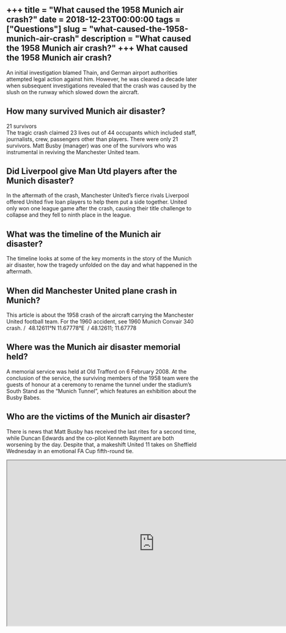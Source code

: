 +++
title = "What caused the 1958 Munich air crash?"
date = 2018-12-23T00:00:00
tags = ["Questions"]
slug = "what-caused-the-1958-munich-air-crash"
description = "What caused the 1958 Munich air crash?"
+++
What caused the 1958 Munich air crash?
--------------------------------------

An initial investigation blamed Thain, and German airport authorities attempted legal action against him. However, he was cleared a decade later when subsequent investigations revealed that the crash was caused by the slush on the runway which slowed down the aircraft.

How many survived Munich air disaster?
--------------------------------------

21 survivors  
The tragic crash claimed 23 lives out of 44 occupants which included staff, journalists, crew, passengers other than players. There were only 21 survivors. Matt Busby (manager) was one of the survivors who was instrumental in reviving the Manchester United team.

Did Liverpool give Man Utd players after the Munich disaster?
-------------------------------------------------------------

In the aftermath of the crash, Manchester United’s fierce rivals Liverpool offered United five loan players to help them put a side together. United only won one league game after the crash, causing their title challenge to collapse and they fell to ninth place in the league.

What was the timeline of the Munich air disaster?
-------------------------------------------------

The timeline looks at some of the key moments in the story of the Munich air disaster, how the tragedy unfolded on the day and what happened in the aftermath.

When did Manchester United plane crash in Munich?
-------------------------------------------------

This article is about the 1958 crash of the aircraft carrying the Manchester United football team. For the 1960 accident, see 1960 Munich Convair 340 crash. / ﻿ 48.12611°N 11.67778°E ﻿ / 48.12611; 11.67778

Where was the Munich air disaster memorial held?
------------------------------------------------

A memorial service was held at Old Trafford on 6 February 2008. At the conclusion of the service, the surviving members of the 1958 team were the guests of honour at a ceremony to rename the tunnel under the stadium’s South Stand as the “Munich Tunnel”, which features an exhibition about the Busby Babes.

Who are the victims of the Munich air disaster?
-----------------------------------------------

There is news that Matt Busby has received the last rites for a second time, while Duncan Edwards and the co-pilot Kenneth Rayment are both worsening by the day. Despite that, a makeshift United 11 takes on Sheffield Wednesday in an emotional FA Cup fifth-round tie.

<iframe allow="accelerometer; autoplay; clipboard-write; encrypted-media; gyroscope; picture-in-picture" allowfullscreen="" class="__youtube_prefs__  epyt-is-override  no-lazyload" data-no-lazy="1" data-origheight="433" data-origwidth="770" data-skipgform_ajax_framebjll="" height="433" id="_ytid_63903" loading="lazy" src="https://www.youtube.com/embed/nO7aKX6xZPQ?enablejsapi=1&autoplay=0&cc_load_policy=0&cc_lang_pref=&iv_load_policy=1&loop=0&modestbranding=0&rel=1&fs=1&playsinline=0&autohide=2&theme=dark&color=red&controls=1&" title="YouTube player" width="770"></iframe>